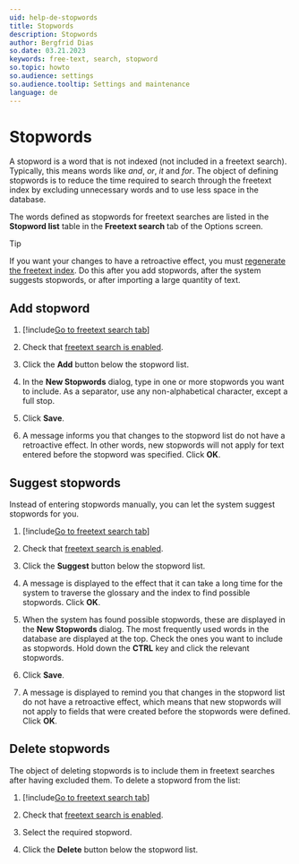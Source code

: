 ```yaml
---
uid: help-de-stopwords
title: Stopwords
description: Stopwords
author: Bergfrid Dias
so.date: 03.21.2023
keywords: free-text, search, stopword
so.topic: howto
so.audience: settings
so.audience.tooltip: Settings and maintenance
language: de
---
```


# Stopwords

A stopword is a word that is not indexed (not included in a freetext search). Typically, this means words like *and*, *or*, *it* and *for*. The object of defining stopwords is to reduce the time required to search through the freetext index by excluding unnecessary words and to use less space in the database.

The words defined as stopwords for freetext searches are listed in the **Stopword list** table in the **Freetext search** tab of the Options screen.

> [!TIP]
> If you want your changes to have a retroactive effect, you must [regenerate the freetext index][3]. Do this after you add stopwords, after the system suggests stopwords, or after importing a large quantity of text.

## Add stopword

1. [!include[Go to freetext search tab](../includes/goto-freetext.md)]

1. Check that [freetext search is enabled][2].

1. Click the **Add** button below the stopword list.

1. In the **New Stopwords** dialog, type in one or more stopwords you want to include. As a separator, use any non-alphabetical character, except a full stop.

1. Click **Save**.

1. A message informs you that changes to the stopword list do not have a retroactive effect. In other words, new stopwords will not apply for text entered before the stopword was specified. Click **OK**.

## Suggest stopwords

Instead of entering stopwords manually, you can let the system suggest stopwords for you.

1. [!include[Go to freetext search tab](../includes/goto-freetext.md)]

1. Check that [freetext search is enabled][2].

1. Click the **Suggest** button below the stopword list.

1. A message is displayed to the effect that it can take a long time for the system to traverse the glossary and the index to find possible stopwords. Click **OK**.

1. When the system has found possible stopwords, these are displayed in the **New Stopwords** dialog. The most frequently used words in the database are displayed at the top. Check the ones you want to include as stopwords. Hold down the **CTRL** key and click the relevant stopwords.

1. Click **Save**.

1. A message is displayed to remind you that changes in the stopword list do not have a retroactive effect, which means that new stopwords will not apply to fields that were created before the stopwords were defined. Click **OK**.

## Delete stopwords

The object of deleting stopwords is to include them in freetext searches after having excluded them. To delete a stopword from the list:

1. [!include[Go to freetext search tab](../includes/goto-freetext.md)]

1. Check that [freetext search is enabled][2].

1. Select the required stopword.

1. Click the **Delete** button below the stopword list.

<!-- Referenced links -->
[2]: enable.md
[3]: regenerate-index.md

<!-- Referenced images -->

